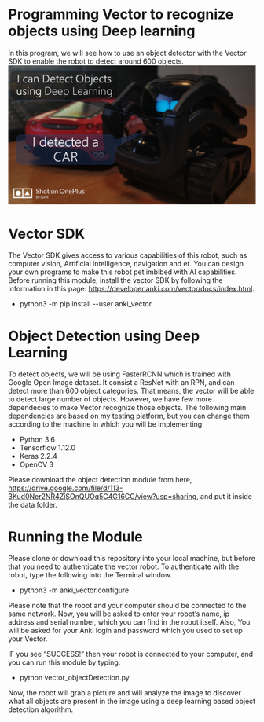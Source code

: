 
# Programming Vector to recognize objects using Deep learning
In this program, we will see how to use an object detector with the Vector SDK to enable the robot to detect around 600 objects.
<img src="https://github.com/surajitsaikia27/Vector_robot_ObjectDetection/blob/master/vector.PNG" />
# Vector SDK
The Vector SDK gives access to various capabilities of this robot, such as computer vision, Artificial intelligence, navigation and et. You can design your own programs to make this robot pet imbibed with AI capabilities. Before running this module, install the vector SDK by following the information in this page: https://developer.anki.com/vector/docs/index.html.  
- python3 -m pip install --user anki_vector
# Object Detection using Deep Learning
To detect objects, we will be using FasterRCNN which is trained with Google Open Image dataset. It consist a ResNet with an RPN, and can detect more than 600 object categories. That means, the vector will be able to detect large number of objects. However, we have few more dependecies to make Vector recognize those objects. The following main dependencies are based on my testing platform, but you can change them according to the machine in which you will be implementing.
 - Python 3.6 
 - Tensorflow 1.12.0
 - Keras 2.2.4
 - OpenCV 3

Please download  the object detection module from here, https://drive.google.com/file/d/113-3Kud0Ner2NR4ZiSOnQUOq5C4G16CC/view?usp=sharing, and put it inside the data folder.

# Running the Module
Please clone or download this repository into your local machine, but before that you need to authenticate the vector robot.
To authenticate with the robot, type the following into the Terminal window. 

- python3 -m anki_vector.configure

Please note that the robot and your computer should be connected to the same network.
Now, you will be asked to enter your robot’s name, ip address and serial number, which you can find in the robot itself. Also, You will be asked for your Anki login and password which you used to set up your Vector.

IF you see “SUCCESS!” then your robot is connected to your computer, and you can run this module by typing.

- python vector_objectDetection.py

Now, the robot will grab a picture and will analyze the image to discover what all objects are present in the image using a deep learning based object detection algorithm.

